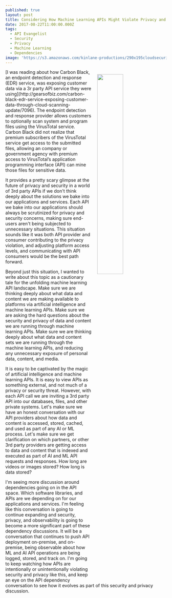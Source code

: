 ```yaml
---
published: true
layout: post
title: Considering How Machine Learning APIs Might Violate Privacy and Security
date: 2017-08-22T11:00:00.000Z
tags:
  - API Evangelist
  - Security
  - Privacy
  - Machine Learning
  - Dependencies
image: 'https://s3.amazonaws.com/kinlane-productions/290x195cloudsecurity2014.jpg'
---
```

<p><img src="https://s3.amazonaws.com/kinlane-productions/290x195cloudsecurity2014.jpg" align="right" width="40%" style="padding: 15px;" /></p>[I was reading about how Carbon Black, an endpoint detection and response (EDR) service, was exposing customer data via a 3r party API service they were using](http://gearsofbiz.com/carbon-black-edr-service-exposing-customer-data-through-cloud-scanning-update/7096). The endpoint detection and response provider allows customers to optionally scan system and program files using the VirusTotal service. Carbon Black did not realize that premium subscribers of the VirusTotal service get access to the submitted files, allowing an company or government agency with premium access to VirusTotal’s application programming interface (API) can mine those files for sensitive data.

It provides a pretty scary glimpse at the future of privacy and security in a world of 3rd party APIs if we don't think deeply about the solutions we bake into our applications and services. Each API we bake into our applications should always be scrutinized for privacy and security concerns, making sure end-users aren't being subjected to unnecessary situations. This situation sounds like it was both API provider and consumer contributing to the privacy violation, and adjusting platform access levels, and communicating with API consumers would be the best path forward.

Beyond just this situation, I wanted to write about this topic as a cautionary tale for the unfolding machine learning API landscape. Make sure we are thinking deeply about what data and content we are making available to platforms via artificial intelligence and machine learning APIs. Make sure we are asking the hard questions about the security and privacy of data and content we are running through machine learning APIs. Make sure we are thinking deeply about what data and content sets we are running through the machine learning APIs, and reducing any unnecessary exposure of personal data, content, and media.

It is easy to be captivated by the magic of artificial intelligence and machine learning APIs. It is easy to view APIs as something external, and not much of a privacy or security threat. However, with each API call we are inviting a 3rd party API into our databases, files, and other private systems. Let's make sure we have an honest conversation with our API providers about how data and content is accessed, stored, cached, and used as part of any AI or ML process. Let's make sure we get clarification on which partners, or other 3rd party providers are getting access to data and content that is indexed and executed as part of AI and ML API requests and responses. How long are videos or images stored? How long is data stored?

I'm seeing more discussion around dependencies going on in the API space. Which software libraries, and APIs are we depending on for our applications and services. I'm feeling like this conversation is going to continue expanding and security, privacy, and observability is going to become a more significant part of these dependency discussions. It will be a conversation that continues to push API deployment on-premise, and on-premise, being observable about how ML and AI API operations are being logged, stored, and track on. I'm going to keep watching how APIs are intentionally or unintentionally violating security and privacy like this, and keep an eye on the API dependency conversation to see how it evolves as part of this security and privacy discussion.
